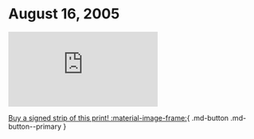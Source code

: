 # August 16, 2005

![](https://www.achewood.com/comic.php?date=08162005)

[Buy a signed strip of this print! :material-image-frame:](https://achewood-holiday-pop-up.myshopify.com/products/strip#08162005){ .md-button .md-button--primary }
